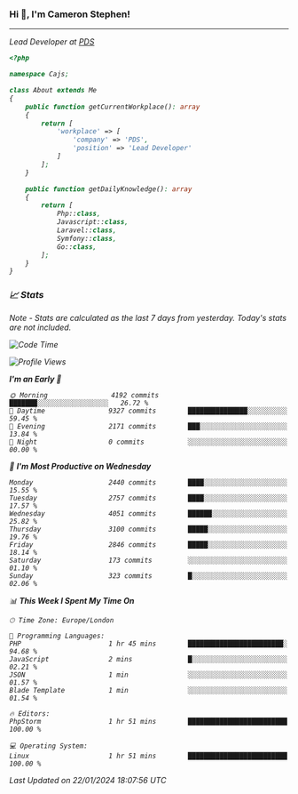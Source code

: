 ### Hi 👋, I'm Cameron Stephen!
<hr>
<p><em>Lead Developer at <a href="https://prindatasolutions.co.uk">PDS</a></p>


```php
<?php

namespace Cajs;

class About extends Me
{
    public function getCurrentWorkplace(): array
    {
        return [
            'workplace' => [
                'company' => 'PDS',
                'position' => 'Lead Developer'
            ]
        ];
    }

    public function getDailyKnowledge(): array
    {
        return [
            Php::class,
            Javascript::class,
            Laravel::class,
            Symfony::class,
            Go::class,
        ];
    }
}
```

### 📈 Stats
<p><em>Note - Stats are calculated as the last 7 days from yesterday. Today's stats are not included.</em></p>


<!--START_SECTION:waka-->
![Code Time](http://img.shields.io/badge/Code%20Time-3%2C646%20hrs%206%20mins-blue)

![Profile Views](http://img.shields.io/badge/Profile%20Views-0-blue)

**I'm an Early 🐤** 

```text
🌞 Morning                4192 commits        ███████░░░░░░░░░░░░░░░░░░   26.72 % 
🌆 Daytime                9327 commits        ███████████████░░░░░░░░░░   59.45 % 
🌃 Evening                2171 commits        ███░░░░░░░░░░░░░░░░░░░░░░   13.84 % 
🌙 Night                  0 commits           ░░░░░░░░░░░░░░░░░░░░░░░░░   00.00 % 
```
📅 **I'm Most Productive on Wednesday** 

```text
Monday                   2440 commits        ████░░░░░░░░░░░░░░░░░░░░░   15.55 % 
Tuesday                  2757 commits        ████░░░░░░░░░░░░░░░░░░░░░   17.57 % 
Wednesday                4051 commits        ██████░░░░░░░░░░░░░░░░░░░   25.82 % 
Thursday                 3100 commits        █████░░░░░░░░░░░░░░░░░░░░   19.76 % 
Friday                   2846 commits        █████░░░░░░░░░░░░░░░░░░░░   18.14 % 
Saturday                 173 commits         ░░░░░░░░░░░░░░░░░░░░░░░░░   01.10 % 
Sunday                   323 commits         █░░░░░░░░░░░░░░░░░░░░░░░░   02.06 % 
```


📊 **This Week I Spent My Time On** 

```text
🕑︎ Time Zone: Europe/London

💬 Programming Languages: 
PHP                      1 hr 45 mins        ████████████████████████░   94.68 % 
JavaScript               2 mins              █░░░░░░░░░░░░░░░░░░░░░░░░   02.21 % 
JSON                     1 min               ░░░░░░░░░░░░░░░░░░░░░░░░░   01.57 % 
Blade Template           1 min               ░░░░░░░░░░░░░░░░░░░░░░░░░   01.54 % 

🔥 Editors: 
PhpStorm                 1 hr 51 mins        █████████████████████████   100.00 % 

💻 Operating System: 
Linux                    1 hr 51 mins        █████████████████████████   100.00 % 
```


 Last Updated on 22/01/2024 18:07:56 UTC
<!--END_SECTION:waka-->
